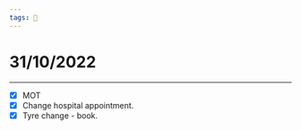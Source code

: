 ```yaml
---
tags: 📆
---
```


# 31/10/2022
---

- [x] MOT
- [x] Change hospital appointment.
- [x] Tyre change - book.
